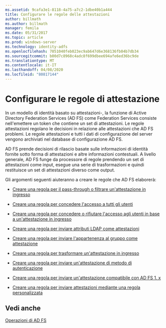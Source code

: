 ```yaml
---
ms.assetid: 9cafa3e1-8118-4a75-a7c2-1dbe40b1a444
title: Configurare le regole delle attestazioni
author: billmath
ms.author: billmath
manager: femila
ms.date: 05/31/2017
ms.topic: article
ms.prod: windows-server
ms.technology: identity-adfs
ms.openlocfilehash: 7051040feb023ec9ab647d6e368136fb04b7db34
ms.sourcegitcommit: b00d7c8968c4adc8f699dbee694afe6ed36bc9de
ms.translationtype: MT
ms.contentlocale: it-IT
ms.lasthandoff: 04/08/2020
ms.locfileid: "80817144"
---
```

# <a name="configure-claim-rules"></a>Configurare le regole di attestazione

In un modello di identità basato su attestazioni\-, la funzione di Active Directory Federation Services \(AD FS\) come Federation Services consiste nell'emettere un token che contiene un set di attestazioni. Le regole attestazioni regolano le decisioni in relazione alle attestazioni che AD FS problemi. Le regole attestazioni e tutti i dati di configurazione del server vengono archiviati nel database di configurazione AD FS.  
  
AD FS prende decisioni di rilascio basate sulle informazioni di identità fornite sotto forma di attestazioni e altre informazioni contestuali. A livello generale, AD FS funge da processore di regole prendendo un set di attestazioni come input, esegue una serie di trasformazioni e quindi restituisce un set di attestazioni diverso come output. 

Gli argomenti seguenti aiuteranno a creare le regole che AD FS elaborerà: 
  
-   [Creare una regola per il pass-through o filtrare un'attestazione in ingresso](Create-a-Rule-to-Pass-Through-or-Filter-an-Incoming-Claim.md)  
  
-   [Creare una regola per concedere l'accesso a tutti gli utenti](Create-a-Rule-to-Permit-All-Users.md)  
  
-   [Creare una regola per concedere o rifiutare l'accesso agli utenti in base a un'attestazione in ingresso](Create-a-Rule-to-Permit-or-Deny-Users-Based-on-an-Incoming-Claim.md)  
  
-   [Creare una regola per inviare attributi LDAP come attestazioni](Create-a-Rule-to-Send-LDAP-Attributes-as-Claims.md)  
  
-   [Creare una regola per inviare l'appartenenza al gruppo come attestazione](Create-a-Rule-to-Send-Group-Membership-as-a-Claim.md)  
  
-   [Creare una regola per trasformare un'attestazione in ingresso](Create-a-Rule-to-Transform-an-Incoming-Claim.md)  
  
-   [Creare una regola per inviare un'attestazione di metodo di autenticazione](Create-a-Rule-to-Send-an-Authentication-Method-Claim.md) 
-   [Creare una regola per inviare un'attestazione compatibile con AD FS 1. x](Create-a-Rule-to-Send-an-AD-FS-1x-Compatible-Claim.md) 
  
-   [Creare una regola per inviare attestazioni mediante una regola personalizzata](Create-a-Rule-to-Send-Claims-Using-a-Custom-Rule.md)  

## <a name="see-also"></a>Vedi anche  
[Operazioni di AD FS](../../ad-fs/AD-FS-2016-Operations.md) 
